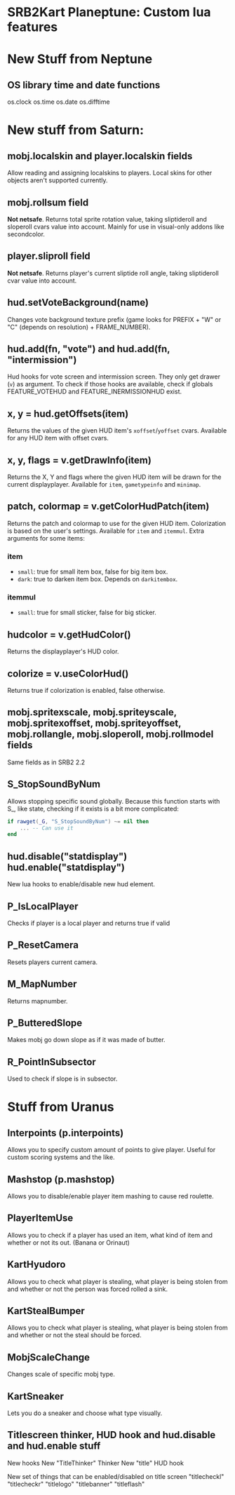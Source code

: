 # SRB2Kart Planeptune: Custom lua features


# New Stuff from Neptune

## OS library time and date functions

os.clock
os.time
os.date
os.difftime

# New stuff from Saturn:

## mobj.localskin and player.localskin fields

Allow reading and assigning localskins to players. Local skins for other objects aren't supported currently.

## mobj.rollsum field

**Not netsafe**. Returns total sprite rotation value, taking sliptideroll and sloperoll cvars value into account.
Mainly for use in visual-only addons like secondcolor.

## player.sliproll field

**Not netsafe**. Returns player's current sliptide roll angle, taking sliptideroll cvar value into account.

## hud.setVoteBackground(name)

Changes vote background texture prefix (game looks for PREFIX + "W" or "C" (depends on resolution) + FRAME\_NUMBER).

## hud.add(fn, "vote") and hud.add(fn, "intermission")

Hud hooks for vote screen and intermission screen. They only get drawer (`v`) as argument.
To check if those hooks are available, check if globals FEATURE\_VOTEHUD and FEATURE\_INERMISSIONHUD
exist.

## x, y = hud.getOffsets(item)

Returns the values of the given HUD item's `xoffset`/`yoffset` cvars.
Available for any HUD item with offset cvars.

## x, y, flags = v.getDrawInfo(item)

Returns the X, Y and flags where the given HUD item will be drawn for the current displayplayer.
Available for `item`, `gametypeinfo` and `minimap`.

## patch, colormap = v.getColorHudPatch(item)

Returns the patch and colormap to use for the given HUD item. Colorization is based on the user's settings.
Available for `item` and `itemmul`.
Extra arguments for some items:
### item
* `small`: true for small item box, false for big item box.
* `dark`: true to darken item box. Depends on `darkitembox`.
### itemmul
* `small`: true for small sticker, false for big sticker.

## hudcolor = v.getHudColor()

Returns the displayplayer's HUD color.

## colorize = v.useColorHud()

Returns true if colorization is enabled, false otherwise.


## mobj.spritexscale, mobj.spriteyscale, mobj.spritexoffset, mobj.spriteyoffset, mobj.rollangle, mobj.sloperoll, mobj.rollmodel fields

Same fields as in SRB2 2.2

## S\_StopSoundByNum

Allows stopping specific sound globally. Because this function starts with S\_, like state, checking
if it exists is a bit more complicated:

```lua
if rawget(_G, "S_StopSoundByNum") ~= nil then
    ... -- Can use it
end
```

## hud.disable("statdisplay") hud.enable("statdisplay")

New lua hooks to enable/disable new hud element.

## P_IsLocalPlayer

Checks if player is a local player and returns true if valid



## P_ResetCamera

Resets players current camera.


## M_MapNumber

Returns mapnumber.


## P_ButteredSlope

Makes mobj go down slope as if it was made of butter.


## R_PointInSubsector

Used to check if slope is in subsector.

# Stuff from Uranus

## Interpoints (p.interpoints)

Allows you to specify custom amount of points to give player. Useful for custom scoring systems and the like.

## Mashstop (p.mashstop)

Allows you to disable/enable player item mashing to cause red roulette.

## PlayerItemUse

Allows you to check if a player has used an item, what kind of item and whether or not its out. (Banana or Orinaut)

## KartHyudoro
Allows you to check what player is stealing, what player is being stolen from and whether or not the person was forced rolled a sink.

## KartStealBumper
Allows you to check what player is stealing, what player is being stolen from and whether or not the steal should be forced.

## MobjScaleChange

Changes scale of specific mobj type.

## KartSneaker

Lets you do a sneaker and choose what type visually.

## Titlescreen thinker, HUD hook and hud.disable and hud.enable stuff

New hooks
New "TitleThinker" Thinker
New "title" HUD hook

New set of things that can be enabled/disabled on title screen
"titlecheckl"
"titlecheckr"
"titlelogo"
"titlebanner"
"titleflash"